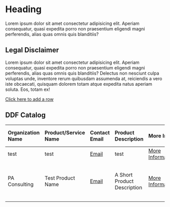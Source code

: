 # Heading
Lorem ipsum dolor sit amet consectetur adipisicing elit. Aperiam consequatur, quasi expedita porro non praesentium eligendi magni perferendis, alias quas omnis quis blanditiis?

## Legal Disclaimer
Lorem ipsum dolor sit amet consectetur adipisicing elit. Aperiam consequatur, quasi expedita porro non praesentium eligendi magni perferendis, alias quas omnis quis blanditiis? Delectus non nesciunt culpa voluptas unde, inventore rerum quibusdam assumenda at, reiciendis a vero iste obcaecati, quisquam dolorem totam atque expedita natus aperiam soluta. Eos, totam ex!

[Click here to add a row](https://github.com/colin-bradshaw-pac/ddf-home-testing/issues/new?assignees=&labels=&projects=&template=issue_form.yml&title=%5BNew+Catalog+Entry%5D+%3A+)

## DDF Catalog

| Organization Name | Product/Service Name | Contact Email | Product Description | More Info | Covered Use Cases | USDM Version Compatibility | Link |
| :--- | :--- | :--- | :--- | :--- | :--- | :--- | :--- |
| test | test | [Email](mailto:test) | test | [More Information](https://github.com/colin-bradshaw-pac/ddf-home-testing/issues/58) | eSource, test | 2.5 | [LINK](test) |
| PA Consulting | Test Product Name | [Email](mailto:colin-bradshaw@paconsulting.com) | A Short Product Description | [More Information](https://github.com/colin-bradshaw-pac/ddf-home-testing/issues/59) | Electronic Health Record (EHR), a random use case | 2.5 | [LINK](test) |
